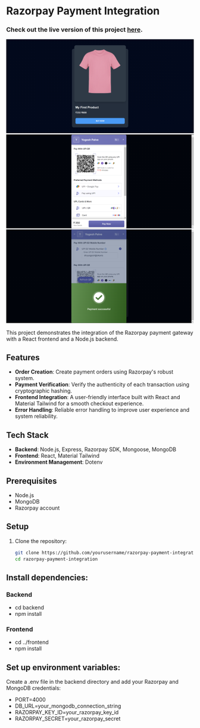 # Razorpay Payment Integration
### Check out the live version of this project [here](https://razorpay-payment-integration-frontend.onrender.com/).


 

![Front page](https://github.com/YogeshDPalve/Razorpay-Payment-Integration/blob/main/first%20page.png)
![Payment Initialization](https://github.com/YogeshDPalve/Razorpay-Payment-Integration/blob/main/Payment%20Initialization.png)
![Payment successfull](https://github.com/YogeshDPalve/Razorpay-Payment-Integration/blob/main/Payment%20Successfull.png)

This project demonstrates the integration of the Razorpay payment gateway with a React frontend and a Node.js backend.

## Features

- **Order Creation**: Create payment orders using Razorpay's robust system.
- **Payment Verification**: Verify the authenticity of each transaction using cryptographic hashing.
- **Frontend Integration**: A user-friendly interface built with React and Material Tailwind for a smooth checkout experience.
- **Error Handling**: Reliable error handling to improve user experience and system reliability.

## Tech Stack

- **Backend**: Node.js, Express, Razorpay SDK, Mongoose, MongoDB
- **Frontend**: React, Material Tailwind
- **Environment Management**: Dotenv

## Prerequisites

- Node.js
- MongoDB
- Razorpay account

## Setup

1. Clone the repository:

   ```bash
   git clone https://github.com/yourusername/razorpay-payment-integration.git
   cd razorpay-payment-integration

## Install dependencies:

### Backend
- cd backend
- npm install

### Frontend
- cd ../frontend
- npm install

## Set up environment variables:

Create a .env file in the backend directory and add your Razorpay and MongoDB credentials:

- PORT=4000
- DB_URL=your_mongodb_connection_string
- RAZORPAY_KEY_ID=your_razorpay_key_id
- RAZORPAY_SECRET=your_razorpay_secret

 
